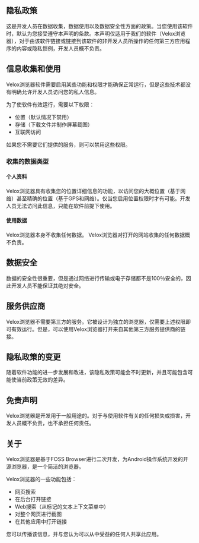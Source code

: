## 隐私政策

这是开发人员在数据收集，数据使用以及数据安全性方面的政策。当您使用该软件时，默认为您接受遵守本声明的条款。本声明仅适用于我们的软件（Velox浏览器），对于由该软件链接或链接到该软件的非开发人员所操作的任何第三方应用程序的内容或隐私惯例，开发人员概不负责。

## 信息收集和使用

Velox浏览器软件需要启用某些功能和权限才能确保正常运行，但是这些技术都没有明确允许开发人员访问您的私人信息。

为了使软件有效运行，需要以下权限：

- 位置（默认情况下禁用）
- 存储（下载文件并制作屏幕截图）
- 互联网访问

如果您不需要它们提供的服务，则可以禁用这些权限。

### 收集的数据类型

#### 个人资料

Velox浏览器具有收集您的位置详细信息的功能，以访问您的大概位置（基于网络）甚至精确的位置（基于GPS和网络）。仅当您启用位置权限时才有可能。开发人员无法访问此信息，只能在软件前提下使用。

#### 使用数据

Velox浏览器本身不收集任何数据。 Velox浏览器对打开的网站收集的任何数据概不负责。
    

## 数据安全

数据的安全性很重要，但是通过网络进行传输或电子存储都不是100％安全的，因此开发人员不能保证其绝对安全。 

## 服务供应商

Velox浏览器不需要第三方的服务。它被设计为独立的浏览器，仅需要上述权限即可有效运行。但是，可以使用Velox浏览器打开来自其他第三方服务提供商的链接。

## 隐私政策的变更

随着软件功能的进一步发展和改进，该隐私政策可能会不时更新，并且可能包含可能使当前政策无效的差异。 

## 免责声明

Velox浏览器是开发用于一般用途的。对于与使用软件有关的任何损失或损害，开发人员概不负责，也不承担任何责任。

## 关于

Velox浏览器是基于FOSS Browser进行二次开发，为Android操作系统开发的开源浏览器，是一个简洁的浏览器。

Velox浏览器的一些功能包括：

- 网页搜索
- 在后台打开链接
- Web搜索（从标记的文本上下文菜单中）
- 对整个网页进行截图
- 在其他应用中打开链接

您可以传播该信息，并与您认为可以从中受益的任何人共享此应用。 
